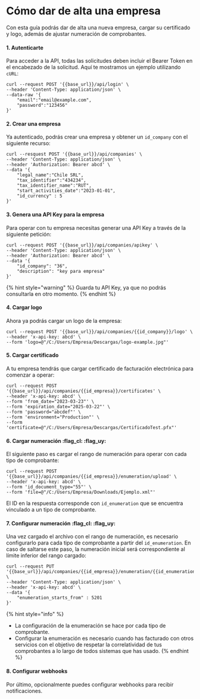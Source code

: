 # Cómo dar de alta una empresa

Con esta guía podrás dar de alta una nueva empresa, cargar su certificado y logo, además de ajustar numeración de comprobantes.

#### **1. Autenticarte**

Para acceder a la API, todas las solicitudes deben incluir el Bearer Token en el encabezado de la solicitud. Aquí te mostramos un ejemplo utilizando `cURL`:

```batch
curl --request POST '{{base_url}}/api/login' \
--header 'Content-Type: application/json' \
--data-raw '{
    "email":"email@example.com",
    "password":"123456"
}'
```

#### **2. Crear una empresa**

Ya autenticado, podrás crear una empresa y obtener un `id_company` con el siguiente recurso:

```batch
curl --resquest POST '{{base_url}}/api/companies' \
--header 'Content-Type: application/json' \
--header 'Authorization: Bearer abcd' \
--data '{
    "legal_name":"Chile SRL",
    "tax_identifier":"434234",
    "tax_identifier_name":"RUT",
    "start_activities_date":"2023-01-01",
    "id_currency" : 5
}'
```

#### **3. Genera una API Key para la empresa**

Para operar con tu empresa necesitas generar una API Key a través de la siguiente petición:

```batch
curl --request POST '{{base_url}}/api/companies/apikey' \
--header 'Content-Type: application/json' \
--header 'Authorization: Bearer abcd' \
--data '{
    "id_company": "36",
    "description": "key para empresa"
}'
```

{% hint style="warning" %}
Guarda tu API Key, ya que no podrás consultarla en otro momento.
{% endhint %}

#### **4. Cargar logo**

Ahora ya podrás cargar un logo de la empresa:

```batch
curl --request POST '{{base_url}}/api/companies/{{id_company}}/logo' \
--header 'x-api-key: abcd' \
--form 'logo=@"/C:/Users/Empresa/Descargas/logo-example.jpg"'
```

#### **5. Cargar certificado**

A tu empresa tendrás que cargar certificado de facturación electrónica para comenzar a operar:

```batch
curl --request POST '{{base_url}}/api/companies/{{id_empresa}}/certificates' \
--header 'x-api-key: abcd' \
--form 'from_date="2023-03-23"' \
--form 'expiration_date="2025-03-22"' \
--form 'password="abcdef"' \
--form 'environment="Production"' \
--form 'certificate=@"/C:/Users/Empresa/Descargas/CertificadoTest.pfx"'
```

#### **6. Cargar numeración**  :flag\_cl: :flag\_uy:

El siguiente paso es cargar el rango de numeración para operar con cada tipo de comprobante:

```batch
curl --request POST '{{base_url}}/api/companies/{{id_empresa}}/enumeration/upload' \
--header 'x-api-key: abcd' \
--form 'id_document_type="55"' \
--form 'file=@"/C:/Users/Empresa/Downloads/Ejemplo.xml"'
```

El ID en la respuesta corresponde con `id_enumeration` que se encuentra vinculado a un tipo de comprobante.

#### **7. Configurar numeración**  :flag\_cl: :flag\_uy:

Una vez cargado el archivo con el rango de numeración, es necesario configurarlo para cada tipo de comprobante a partir del `id_enumeration`. En caso de saltarse este paso, la numeración inicial será correspondiente al límite inferior del rango cargado:

```batch
curl --request PUT '{{base_url}}/api/companies/{{id_empresa}}/enumeration/{{id_enumeration}}/config' \
--header 'Content-Type: application/json' \
--header 'x-api-key: abcd' \
--data '{
    "enumeration_starts_from" : 5201
}'
```

{% hint style="info" %}
* La configuración de la enumeración se hace por cada tipo de comprobante.
* Configurar la enumeración es necesario cuando has facturado con otros servicios con el objetivo de respetar la correlatividad de tus comprobantes a lo largo de todos sistemas que has usado.
{% endhint %}

#### **8. Configurar webhooks**

Por último, opcionalmente puedes configurar webhooks para recibir notificaciones.
